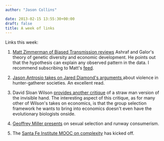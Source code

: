 ```yaml
---
author: "Jason Collins"

date: 2013-02-15 13:55:30+00:00
draft: false
title: A week of links
---
```


Links this week:



	
  1. [Matt Zimmerman of Biased Transmission reviews](http://biasedtransmission.blogspot.com.au/2013/02/genetic-diversity-and-economic.html) Ashraf and Galor's theory of genetic diversity and economic development. He points out that the hypothesis can explain any observed pattern in the data. I recommend subscribing to Matt's [feed](http://biasedtransmission.blogspot.com/feeds/posts/default).

	
  2. [Jason Antrosio takes on Jared Diamond's arguments ](http://www.livinganthropologically.com/2013/02/06/yanomami-science-violence-empirical-data-facts/)about violence in hunter-gatherer societies. An excellent read.

	
  3. David Sloan Wilson [provides another critique](http://www.theeuropean-magazine.com/david-sloan-wilson--2/973-self-regulating-markets) of a straw man version of the invisible hand. The interesting aspect of this critique, as for many other of Wilson's takes on economics, is that the group selection framework he wants to bring into economics doesn't even have the evolutionary biologists onside.

	
  4. [Geoffrey Miller presents](http://newpaltz.mediasite.suny.edu/Mediasite/Play/f8755c8250624bdc95360e9cfd80c1401d) on sexual selection and runway consumerism.

	
  5. The [Santa Fe Institute MOOC on complexity](http://www.complexityexplorer.org/) has kicked off.


